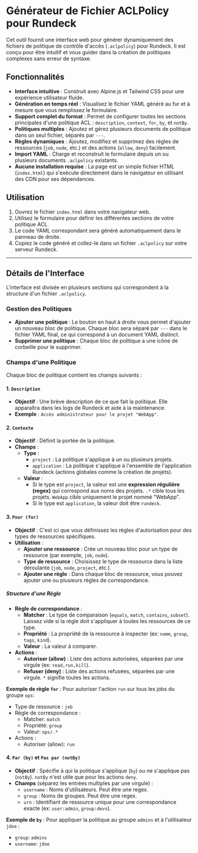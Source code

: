 # Générateur de Fichier ACLPolicy pour Rundeck

Cet outil fournit une interface web pour générer dynamiquement des fichiers de politique de contrôle d'accès (`.aclpolicy`) pour Rundeck. Il est conçu pour être intuitif et vous guider dans la création de politiques complexes sans erreur de syntaxe.

## Fonctionnalités

- **Interface intuitive** : Construit avec Alpine.js et Tailwind CSS pour une expérience utilisateur fluide.
- **Génération en temps réel** : Visualisez le fichier YAML généré au fur et à mesure que vous remplissez le formulaire.
- **Support complet du format** : Permet de configurer toutes les sections principales d'une politique ACL : `description`, `context`, `for`, `by`, et `notBy`.
- **Politiques multiples** : Ajoutez et gérez plusieurs documents de politique dans un seul fichier, séparés par `---`.
- **Règles dynamiques** : Ajoutez, modifiez et supprimez des règles de ressources (`job`, `node`, etc.) et des actions (`allow`, `deny`) facilement.
- **Import YAML** : Charge et reconstruit le formulaire depuis un ou plusieurs documents `.aclpolicy` existants.
- **Aucune installation requise** : La page est un simple fichier HTML (`index.html`) qui s'exécute directement dans le navigateur en utilisant des CDN pour ses dépendances.

## Utilisation

1.  Ouvrez le fichier `index.html` dans votre navigateur web.
2.  Utilisez le formulaire pour définir les différentes sections de votre politique ACL.
3.  Le code YAML correspondant sera généré automatiquement dans le panneau de droite.
4.  Copiez le code généré et collez-le dans un fichier `.aclpolicy` sur votre serveur Rundeck.

---

## Détails de l'Interface

L'interface est divisée en plusieurs sections qui correspondent à la structure d'un fichier `.aclpolicy`.

### Gestion des Politiques

- **Ajouter une politique** : Le bouton en haut à droite vous permet d'ajouter un nouveau bloc de politique. Chaque bloc sera séparé par `---` dans le fichier YAML final, ce qui correspond à un document YAML distinct.
- **Supprimer une politique** : Chaque bloc de politique a une icône de corbeille pour le supprimer.

### Champs d'une Politique

Chaque bloc de politique contient les champs suivants :

#### 1. `Description`

- **Objectif** : Une brève description de ce que fait la politique. Elle apparaîtra dans les logs de Rundeck et aide à la maintenance.
- **Exemple** : `Accès administrateur pour le projet "WebApp"`.

#### 2. `Contexte`

- **Objectif** : Définit la portée de la politique.
- **Champs** :
    - **Type** :
        - `project` : La politique s'applique à un ou plusieurs projets.
        - `application` : La politique s'applique à l'ensemble de l'application Rundeck (actions globales comme la création de projets).
    - **Valeur** :
        - Si le type est `project`, la valeur est une **expression régulière (regex)** qui correspond aux noms des projets. `.*` cible tous les projets. `WebApp` cible uniquement le projet nommé "WebApp".
        - Si le type est `application`, la valeur doit être `rundeck`.

#### 3. `Pour (for)`

- **Objectif** : C'est ici que vous définissez les règles d'autorisation pour des types de ressources spécifiques.
- **Utilisation** :
    - **Ajouter une ressource** : Crée un nouveau bloc pour un type de ressource (par exemple, `job`, `node`).
    - **Type de ressource** : Choisissez le type de ressource dans la liste déroulante (`job`, `node`, `project`, etc.).
    - **Ajouter une règle** : Dans chaque bloc de ressource, vous pouvez ajouter une ou plusieurs règles de correspondance.

##### Structure d'une Règle

- **Règle de correspondance** :
    - **Matcher** : Le type de comparaison (`equals`, `match`, `contains`, `subset`). Laissez vide si la règle doit s'appliquer à toutes les ressources de ce type.
    - **Propriété** : La propriété de la ressource à inspecter (ex: `name`, `group`, `tags`, `kind`).
    - **Valeur** : La valeur à comparer.
- **Actions** :
    - **Autoriser (allow)** : Liste des actions autorisées, séparées par une virgule (ex: `read,run,kill`).
    - **Refuser (deny)** : Liste des actions refusées, séparées par une virgule. `*` signifie toutes les actions.

**Exemple de règle `for`** :
Pour autoriser l'action `run` sur tous les jobs du groupe `ops`:
- Type de ressource : `job`
- Règle de correspondance :
    - Matcher: `match`
    - Propriété: `group`
    - Valeur: `ops/.*`
- Actions :
    - Autoriser (allow): `run`

#### 4. `Par (by)` et `Pas par (notBy)`

- **Objectif** : Spécifie à qui la politique s'applique (`by`) ou ne s'applique pas (`notBy`). `notBy` n'est utile que pour les actions `deny`.
- **Champs** (séparez les entrées multiples par une virgule) :
    - `username` : Noms d'utilisateurs. Peut être une regex.
    - `group` : Noms de groupes. Peut être une regex.
    - `urn` : Identifiant de ressource unique pour une correspondance exacte (ex: `user:admin`, `group:devs`).

**Exemple de `by`** :
Pour appliquer la politique au groupe `admins` et à l'utilisateur `jdoe` :
- `group`: `admins`
- `username`: `jdoe`